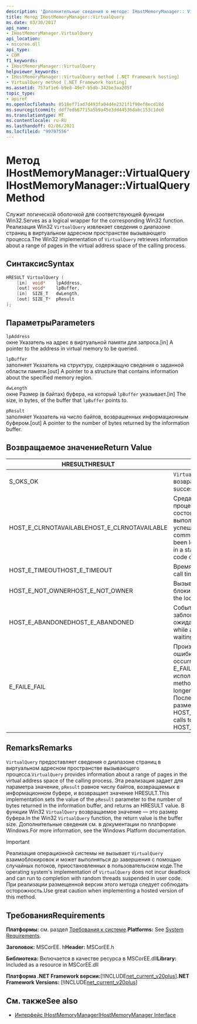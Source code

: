 ```yaml
---
description: 'Дополнительные сведения о методе: IHostMemoryManager:: VirtualQuery'
title: Метод IHostMemoryManager::VirtualQuery
ms.date: 03/30/2017
api_name:
- IHostMemoryManager.VirtualQuery
api_location:
- mscoree.dll
api_type:
- COM
f1_keywords:
- IHostMemoryManager::VirtualQuery
helpviewer_keywords:
- IHostMemoryManager::VirtualQuery method [.NET Framework hosting]
- VirtualQuery method [.NET Framework hosting]
ms.assetid: 757af1e6-b9e8-49e7-b5db-342be3aa205f
topic_type:
- apiref
ms.openlocfilehash: 8518ef71ad7d493fa04d4e2321f1f90ef8ecd18d
ms.sourcegitcommit: ddf7edb67715a5b9a45e3dd44536dabc153c1de0
ms.translationtype: MT
ms.contentlocale: ru-RU
ms.lasthandoff: 02/06/2021
ms.locfileid: "99707556"
---
```

# <a name="ihostmemorymanagervirtualquery-method"></a><span data-ttu-id="1efe2-103">Метод IHostMemoryManager::VirtualQuery</span><span class="sxs-lookup"><span data-stu-id="1efe2-103">IHostMemoryManager::VirtualQuery Method</span></span>

<span data-ttu-id="1efe2-104">Служит логической оболочкой для соответствующей функции Win32.</span><span class="sxs-lookup"><span data-stu-id="1efe2-104">Serves as a logical wrapper for the corresponding Win32 function.</span></span> <span data-ttu-id="1efe2-105">Реализация Win32 `VirtualQuery` извлекает сведения о диапазоне страниц в виртуальном адресном пространстве вызывающего процесса.</span><span class="sxs-lookup"><span data-stu-id="1efe2-105">The Win32 implementation of `VirtualQuery` retrieves information about a range of pages in the virtual address space of the calling process.</span></span>  
  
## <a name="syntax"></a><span data-ttu-id="1efe2-106">Синтаксис</span><span class="sxs-lookup"><span data-stu-id="1efe2-106">Syntax</span></span>  
  
```cpp  
HRESULT VirtualQuery (  
    [in]  void*    lpAddress,  
    [out] void*    lpBuffer,  
    [in]  SIZE_T   dwLength,  
    [out] SIZE_T*  pResult  
);  
```  
  
## <a name="parameters"></a><span data-ttu-id="1efe2-107">Параметры</span><span class="sxs-lookup"><span data-stu-id="1efe2-107">Parameters</span></span>  

 `lpAddress`  
 <span data-ttu-id="1efe2-108">окне Указатель на адрес в виртуальной памяти для запроса.</span><span class="sxs-lookup"><span data-stu-id="1efe2-108">[in] A pointer to the address in virtual memory to be queried.</span></span>  
  
 `lpBuffer`  
 <span data-ttu-id="1efe2-109">заполняет Указатель на структуру, содержащую сведения о заданной области памяти.</span><span class="sxs-lookup"><span data-stu-id="1efe2-109">[out] A pointer to a structure that contains information about the specified memory region.</span></span>  
  
 `dwLength`  
 <span data-ttu-id="1efe2-110">окне Размер (в байтах) буфера, на который `lpBuffer` указывает.</span><span class="sxs-lookup"><span data-stu-id="1efe2-110">[in] The size, in bytes, of the buffer that `lpBuffer` points to.</span></span>  
  
 `pResult`  
 <span data-ttu-id="1efe2-111">заполняет Указатель на число байтов, возвращенных информационным буфером.</span><span class="sxs-lookup"><span data-stu-id="1efe2-111">[out] A pointer to the number of bytes returned by the information buffer.</span></span>  
  
## <a name="return-value"></a><span data-ttu-id="1efe2-112">Возвращаемое значение</span><span class="sxs-lookup"><span data-stu-id="1efe2-112">Return Value</span></span>  
  
|<span data-ttu-id="1efe2-113">HRESULT</span><span class="sxs-lookup"><span data-stu-id="1efe2-113">HRESULT</span></span>|<span data-ttu-id="1efe2-114">Описание:</span><span class="sxs-lookup"><span data-stu-id="1efe2-114">Description</span></span>|  
|-------------|-----------------|  
|<span data-ttu-id="1efe2-115">S_OK</span><span class="sxs-lookup"><span data-stu-id="1efe2-115">S_OK</span></span>|<span data-ttu-id="1efe2-116">`VirtualQuery` успешно возвращено.</span><span class="sxs-lookup"><span data-stu-id="1efe2-116">`VirtualQuery` returned successfully.</span></span>|  
|<span data-ttu-id="1efe2-117">HOST_E_CLRNOTAVAILABLE</span><span class="sxs-lookup"><span data-stu-id="1efe2-117">HOST_E_CLRNOTAVAILABLE</span></span>|<span data-ttu-id="1efe2-118">Среда CLR не была загружена в процесс, или среда CLR находится в состоянии, в котором она не может выполнить управляемый код или успешно обработать вызов.</span><span class="sxs-lookup"><span data-stu-id="1efe2-118">The common language runtime (CLR) has not been loaded into a process, or the CLR is in a state in which it cannot run managed code or process the call successfully.</span></span>|  
|<span data-ttu-id="1efe2-119">HOST_E_TIMEOUT</span><span class="sxs-lookup"><span data-stu-id="1efe2-119">HOST_E_TIMEOUT</span></span>|<span data-ttu-id="1efe2-120">Время ожидания вызова истекло.</span><span class="sxs-lookup"><span data-stu-id="1efe2-120">The call timed out.</span></span>|  
|<span data-ttu-id="1efe2-121">HOST_E_NOT_OWNER</span><span class="sxs-lookup"><span data-stu-id="1efe2-121">HOST_E_NOT_OWNER</span></span>|<span data-ttu-id="1efe2-122">Вызывающий объект не владеет блокировкой.</span><span class="sxs-lookup"><span data-stu-id="1efe2-122">The caller does not own the lock.</span></span>|  
|<span data-ttu-id="1efe2-123">HOST_E_ABANDONED</span><span class="sxs-lookup"><span data-stu-id="1efe2-123">HOST_E_ABANDONED</span></span>|<span data-ttu-id="1efe2-124">Событие было отменено, пока заблокированный поток или волокно ожидают его.</span><span class="sxs-lookup"><span data-stu-id="1efe2-124">An event was canceled while a blocked thread or fiber was waiting on it.</span></span>|  
|<span data-ttu-id="1efe2-125">E_FAIL</span><span class="sxs-lookup"><span data-stu-id="1efe2-125">E_FAIL</span></span>|<span data-ttu-id="1efe2-126">Произошла неизвестная фатальная ошибка.</span><span class="sxs-lookup"><span data-stu-id="1efe2-126">An unknown catastrophic failure occurred.</span></span> <span data-ttu-id="1efe2-127">Когда метод возвращает E_FAIL, среда CLR больше не может использоваться в процессе.</span><span class="sxs-lookup"><span data-stu-id="1efe2-127">When a method returns E_FAIL, the CLR is no longer usable within the process.</span></span> <span data-ttu-id="1efe2-128">Последующие вызовы методов размещения возвращают HOST_E_CLRNOTAVAILABLE.</span><span class="sxs-lookup"><span data-stu-id="1efe2-128">Subsequent calls to hosting methods return HOST_E_CLRNOTAVAILABLE.</span></span>|  
  
## <a name="remarks"></a><span data-ttu-id="1efe2-129">Remarks</span><span class="sxs-lookup"><span data-stu-id="1efe2-129">Remarks</span></span>  

 <span data-ttu-id="1efe2-130">`VirtualQuery` предоставляет сведения о диапазоне страниц в виртуальном адресном пространстве вызывающего процесса.</span><span class="sxs-lookup"><span data-stu-id="1efe2-130">`VirtualQuery` provides information about a range of pages in the virtual address space of the calling process.</span></span> <span data-ttu-id="1efe2-131">Эта реализация задает для параметра значение, `pResult` равное числу байтов, возвращаемых в информационном буфере, и возвращает значение HRESULT.</span><span class="sxs-lookup"><span data-stu-id="1efe2-131">This implementation sets the value of the `pResult` parameter to the number of bytes returned in the information buffer, and returns an HRESULT value.</span></span> <span data-ttu-id="1efe2-132">В функции Win32 `VirtualQuery` возвращаемое значение — это размер буфера.</span><span class="sxs-lookup"><span data-stu-id="1efe2-132">In the Win32 `VirtualQuery` function, the return value is the buffer size.</span></span> <span data-ttu-id="1efe2-133">Дополнительные сведения см. в документации по платформе Windows.</span><span class="sxs-lookup"><span data-stu-id="1efe2-133">For more information, see the Windows Platform documentation.</span></span>  
  
> [!IMPORTANT]
> <span data-ttu-id="1efe2-134">Реализация операционной системы не вызывает `VirtualQuery` взаимоблокировок и может выполняться до завершения с помощью случайных потоков, приостановленных в пользовательском коде.</span><span class="sxs-lookup"><span data-stu-id="1efe2-134">The operating system's implementation of `VirtualQuery` does not incur deadlock and can run to completion with random threads suspended in user code.</span></span> <span data-ttu-id="1efe2-135">При реализации размещенной версии этого метода следует соблюдать осторожность.</span><span class="sxs-lookup"><span data-stu-id="1efe2-135">Use great caution when implementing a hosted version of this method.</span></span>  
  
## <a name="requirements"></a><span data-ttu-id="1efe2-136">Требования</span><span class="sxs-lookup"><span data-stu-id="1efe2-136">Requirements</span></span>  

 <span data-ttu-id="1efe2-137">**Платформы:** см. раздел [Требования к системе](../../get-started/system-requirements.md).</span><span class="sxs-lookup"><span data-stu-id="1efe2-137">**Platforms:** See [System Requirements](../../get-started/system-requirements.md).</span></span>  
  
 <span data-ttu-id="1efe2-138">**Заголовок:** MSCorEE. h</span><span class="sxs-lookup"><span data-stu-id="1efe2-138">**Header:** MSCorEE.h</span></span>  
  
 <span data-ttu-id="1efe2-139">**Библиотека:** Включается в качестве ресурса в MSCorEE.dll</span><span class="sxs-lookup"><span data-stu-id="1efe2-139">**Library:** Included as a resource in MSCorEE.dll</span></span>  
  
 <span data-ttu-id="1efe2-140">**Платформа .NET Framework версии:**[!INCLUDE[net_current_v20plus](../../../../includes/net-current-v20plus-md.md)]</span><span class="sxs-lookup"><span data-stu-id="1efe2-140">**.NET Framework Versions:** [!INCLUDE[net_current_v20plus](../../../../includes/net-current-v20plus-md.md)]</span></span>  
  
## <a name="see-also"></a><span data-ttu-id="1efe2-141">См. также</span><span class="sxs-lookup"><span data-stu-id="1efe2-141">See also</span></span>

- [<span data-ttu-id="1efe2-142">Интерфейс IHostMemoryManager</span><span class="sxs-lookup"><span data-stu-id="1efe2-142">IHostMemoryManager Interface</span></span>](ihostmemorymanager-interface.md)

